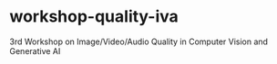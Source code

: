 # workshop-quality-iva
3rd Workshop on Image/Video/Audio Quality in Computer Vision and Generative AI
